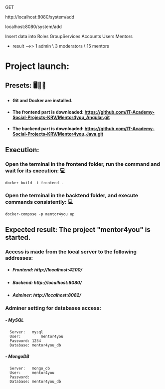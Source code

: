 GET 

http://localhost:8080/system/add 

localhost:8080/system/add

Insert data into Roles GroupServices Accounts Users Mentors
* result  -->>  1 admin \\ 3 moderators \\ 15 mentors


# Project launch:
## Presets:                             :desktop_computer::electric_plug::floppy_disk:
* ####  Git and Docker are installed. 
* #### The frontend part is downloaded:  https://github.com/IT-Academy-Social-Projects-KRV/Mentor4you_Angular.git
* #### The backend part is downloaded:    https://github.com/IT-Academy-Social-Projects-KRV/Mentor4you_Java.git

## Execution:
### Open the terminal in the frontend folder, run the command and wait for its execution:	:computer:
    docker build -t frontend .
### Open the terminal in the backtend folder, and execute commands consistently:	:computer:
    docker-compose -p mentor4you up
    
## Expected result: The project "mentor4you" is started.	


### Access is made from the local server to the following addresses:
* #####   Frontend:     http://localhost:4200/
* #####   Backend:      http://localhost:8080/
* #####   Adminer:      http://localhost:8082/
  
### Adminer setting for databases access:
#####  - MySQL
      Server:	mysql
      User:	        mentor4you
      Password:	1234
      Database:	mentor4you_db
      
#####  - MongoDB
      Server:	mongo_db
      User: 	mentor4you
      Password:
      Database:	mentor4you_db 
      
